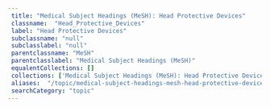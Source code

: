 ```yaml
--- 
 title: "Medical Subject Headings (MeSH): Head Protective Devices" 
 classname:  "Head_Protective_Devices" 
 label: "Head Protective Devices" 
 subclassname: "null" 
 subclasslabel: "null" 
 parentclassname: "MeSH" 
 parentclasslabel: "Medical Subject Headings (MeSH)" 
 equalentCollections: [] 
 collections: ['Medical Subject Headings (MeSH): Head Protective Devices']
 aliases:  "/topic/medical-subject-headings-mesh-head-protective-devices"  
 searchCategory: "topic" 
---
```

